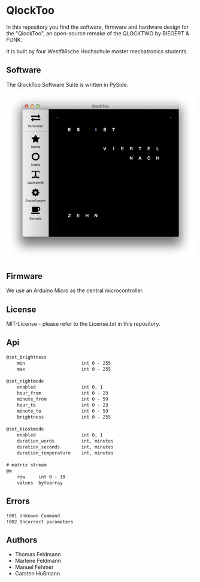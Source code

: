 QlockToo
========
In this repository you find the software, firmware and hardware design for the
"QlockToo", an open-source remake of the QLOCKTWO by BIEGERT & FUNK.

It is built by four Westfälische Hochschule master mechatronics students.

Software
--------
The QlockToo Software Suite is written in PySide.

<img src="Documentation/Abbildungen/Software/Manager.png" alt="Software">

Firmware
--------
We use an Arduino Micro as the central microcontroller.

License
-------
MIT-License - please refer to the License.txt in this repository.

Api
---
    @set_brightness
        min                     int 0 - 255
        max                     int 0 - 255

    @set_nightmode
        enabled                 int 0, 1
        hour_from               int 0 - 23
        minute_from             int 0 - 59
        hour_to                 int 0 - 23
        minute_to               int 0 - 59
        brightness              int 0 - 255

    @set_kioskmode
        enabled                 int 0, 1
        duration_words          int, minutes
        duration_seconds        int, minutes
        duration_temperature    int, minutes

    # matrix stream
    @m
        row     int 0 - 10
        values  bytearray

Errors
------

    !001 Unknown Command
    !002 Incorrect parameters

Authors
-------
- Thomas Feldmann
- Marlene Feldmann
- Manuel Fehmer
- Carsten Hußmann
